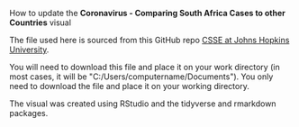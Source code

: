 How to update the **Coronavirus - Comparing South Africa Cases to other Countries** visual

The file used here is sourced from this GitHub repo [CSSE at Johns Hopkins University](https://github.com/CSSEGISandData/COVID-19/blob/master/csse_covid_19_data/csse_covid_19_time_series/time_series_covid19_confirmed_global.csv).

You will need to download this file and place it on your work directory (in most cases, it will be "C:/Users/computername/Documents"). You only need to download the file and place it on your working directory.

The visual was created using RStudio and the tidyverse and rmarkdown packages. 
